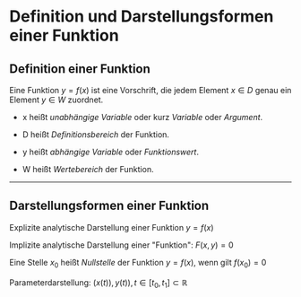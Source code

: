 # Definition und Darstellungsformen einer Funktion

## Definition einer Funktion

Eine Funktion $y=f(x)$ ist eine Vorschrift, die jedem Element $x \in D$ genau ein Element $y \in W$ zuordnet.

* x heißt *unabhängige Variable* oder kurz *Variable* oder *Argument*.

* D heißt *Definitionsbereich* der Funktion. 

* y heißt *abhängige Variable* oder *Funktionswert*.

* W heißt *Wertebereich* der Funktion. 

--- 

## Darstellungsformen einer Funktion

Explizite analytische Darstellung einer Funktion $y=f(x)$

Implizite analytische Darstellung einer "Funktion": $F(x,y)=0$

Eine Stelle $x_0$ heißt *Nullstelle* der Funktion $y=f(x)$, wenn gilt $f(x_0)=0$

Parameterdarstellung: $(x(t)), y(t)), t \in [t_0, t_1] \subset \mathbb{R}$

